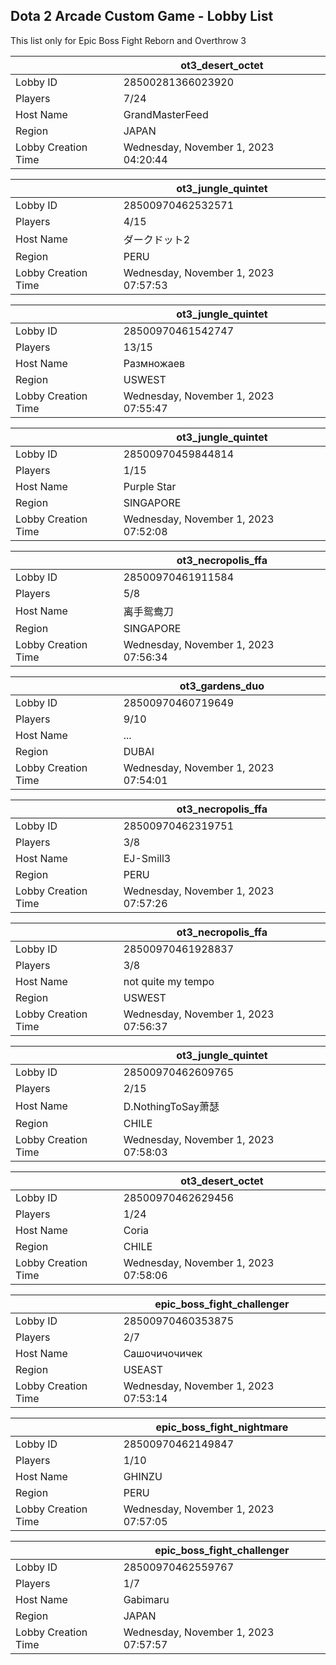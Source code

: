## Dota 2 Arcade Custom Game - Lobby List

This list only for Epic Boss Fight Reborn and Overthrow 3

|  | ot3_desert_octet |
| ------ | ------ |
| Lobby ID | 28500281366023920 |
| Players | 7/24 |
| Host Name | GrandMasterFeed |
| Region | JAPAN |
| Lobby Creation Time | Wednesday, November 1, 2023 04:20:44 |


|  | ot3_jungle_quintet |
| ------ | ------ |
| Lobby ID | 28500970462532571 |
| Players | 4/15 |
| Host Name | ダークドット2 |
| Region | PERU |
| Lobby Creation Time | Wednesday, November 1, 2023 07:57:53 |


|  | ot3_jungle_quintet |
| ------ | ------ |
| Lobby ID | 28500970461542747 |
| Players | 13/15 |
| Host Name | Размножаев |
| Region | USWEST |
| Lobby Creation Time | Wednesday, November 1, 2023 07:55:47 |


|  | ot3_jungle_quintet |
| ------ | ------ |
| Lobby ID | 28500970459844814 |
| Players | 1/15 |
| Host Name | Purple Star |
| Region | SINGAPORE |
| Lobby Creation Time | Wednesday, November 1, 2023 07:52:08 |


|  | ot3_necropolis_ffa |
| ------ | ------ |
| Lobby ID | 28500970461911584 |
| Players | 5/8 |
| Host Name | 离手鸳鸯刀 |
| Region | SINGAPORE |
| Lobby Creation Time | Wednesday, November 1, 2023 07:56:34 |


|  | ot3_gardens_duo |
| ------ | ------ |
| Lobby ID | 28500970460719649 |
| Players | 9/10 |
| Host Name | ... |
| Region | DUBAI |
| Lobby Creation Time | Wednesday, November 1, 2023 07:54:01 |


|  | ot3_necropolis_ffa |
| ------ | ------ |
| Lobby ID | 28500970462319751 |
| Players | 3/8 |
| Host Name | EJ-Smill3 |
| Region | PERU |
| Lobby Creation Time | Wednesday, November 1, 2023 07:57:26 |


|  | ot3_necropolis_ffa |
| ------ | ------ |
| Lobby ID | 28500970461928837 |
| Players | 3/8 |
| Host Name | not quite my tempo |
| Region | USWEST |
| Lobby Creation Time | Wednesday, November 1, 2023 07:56:37 |


|  | ot3_jungle_quintet |
| ------ | ------ |
| Lobby ID | 28500970462609765 |
| Players | 2/15 |
| Host Name | D.NothingToSay萧瑟 |
| Region | CHILE |
| Lobby Creation Time | Wednesday, November 1, 2023 07:58:03 |


|  | ot3_desert_octet |
| ------ | ------ |
| Lobby ID | 28500970462629456 |
| Players | 1/24 |
| Host Name | Coria |
| Region | CHILE |
| Lobby Creation Time | Wednesday, November 1, 2023 07:58:06 |


|  | epic_boss_fight_challenger |
| ------ | ------ |
| Lobby ID | 28500970460353875 |
| Players | 2/7 |
| Host Name | Сашочичочичек |
| Region | USEAST |
| Lobby Creation Time | Wednesday, November 1, 2023 07:53:14 |


|  | epic_boss_fight_nightmare |
| ------ | ------ |
| Lobby ID | 28500970462149847 |
| Players | 1/10 |
| Host Name | GHINZU |
| Region | PERU |
| Lobby Creation Time | Wednesday, November 1, 2023 07:57:05 |


|  | epic_boss_fight_challenger |
| ------ | ------ |
| Lobby ID | 28500970462559767 |
| Players | 1/7 |
| Host Name | Gabimaru |
| Region | JAPAN |
| Lobby Creation Time | Wednesday, November 1, 2023 07:57:57 |


